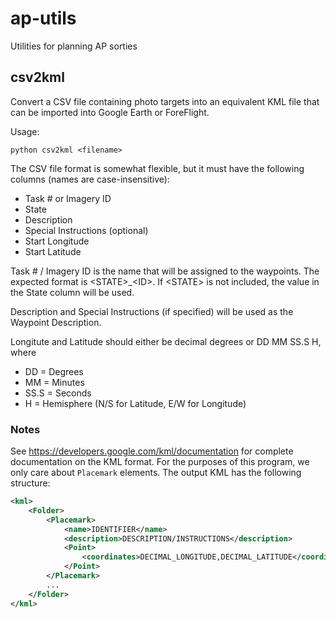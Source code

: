 # ap-utils
Utilities for planning AP sorties

## csv2kml
Convert a CSV file containing photo targets into an equivalent KML file that can be imported into Google Earth or ForeFlight.

Usage:

```python csv2kml <filename>```

The CSV file format is somewhat flexible, but it must have the following columns (names are case-insensitive):
* Task # or Imagery ID
* State
* Description
* Special Instructions (optional)
* Start Longitude
* Start Latitude

Task # / Imagery ID is the name that will be assigned to the waypoints.  The expected format is \<STATE>_\<ID>.  If \<STATE> is not included, the value in the State column will be used.

Description and Special Instructions (if specified) will be used as the Waypoint Description.

Longitute and Latitude should either be decimal degrees or DD MM SS.S H, where
* DD = Degrees
* MM = Minutes
* SS.S = Seconds
* H = Hemisphere (N/S for Latitude, E/W for Longitude)

### Notes

See https://developers.google.com/kml/documentation for complete documentation on the KML format.  For the purposes of this program, we only care about ```Placemark``` elements.  The output KML has the following structure:
``` XML
<kml>
	<Folder>
		<Placemark>
			<name>IDENTIFIER</name>
			<description>DESCRIPTION/INSTRUCTIONS</description>
			<Point>
				<coordinates>DECIMAL_LONGITUDE,DECIMAL_LATITUDE</coordinates>
			</Point>
		</Placemark>
        ...
	</Folder>
</kml>
```